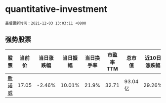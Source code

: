 # quantitative-investment

`最后更新时间：2021-12-03 13:03:11 +0800`

## 强势股票

|股票|当前价|当日涨跌幅|当日振幅|当日换手率|市盈率TTM|总市值|近10日涨跌幅|
|----|----|----|----|----|----|----|----|
|[新诺威](https://xueqiu.com/S/SZ300765)|17.05|-2.46%|10.01%|21.9%|32.71|93.04亿|29.26%|
